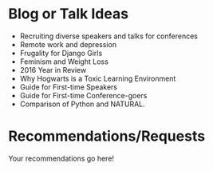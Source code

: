 # Blog or Talk Ideas

- Recruiting diverse speakers and talks for conferences 
- Remote work and depression 
- Frugality for Django Girls 
- Feminism and Weight Loss 
- 2016 Year in Review 
- Why Hogwarts is a Toxic Learning Environment 
- Guide for First-time Speakers 
- Guide for First-time Conference-goers 
- Comparison of Python and NATURAL. 

# Recommendations/Requests 
Your recommendations go here! 

